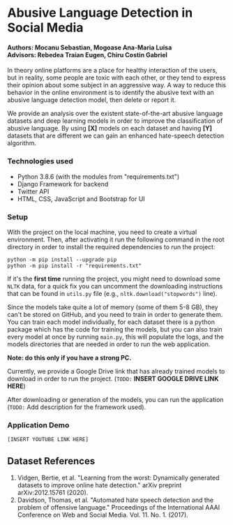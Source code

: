 # Abusive Language Detection in Social Media
#### Authors: Mocanu Sebastian, Mogoase Ana-Maria Luisa <br> Advisors: Rebedea Traian Eugen, Chiru Costin Gabriel


In theory online platforms are a place for healthy interaction of the users, but in reality,
some people are toxic with each other, or they tend to express their opinion about some subject
in an aggressive way. A way to reduce this behavior in the online environment is to identify 
the abusive text with an abusive language detection model, then delete or report it.

We provide an analysis over the existent state-of-the-art abusive language datasets and deep learning models in order 
to improve the classification of abusive language. By using **[X]** models on each dataset and having **[Y]** datasets
that are different we can gain an enhanced hate-speech detection algorithm.

### Technologies used

- Python 3.8.6 (with the modules from "requirements.txt")
- Django Framework for backend
- Twitter API
- HTML, CSS, JavaScript and Bootstrap for UI


### Setup
With the project on the local machine, you need to create a virtual environment. Then, after 
activating it run the following command in the root directory in order to install the required
dependencies to run the project:
```
python -m pip install --upgrade pip
python -m pip install -r "requirements.txt"
```
If it's the **first time** running the project, you might need to download some `NLTK` data, for a quick
fix you can uncomment the downloading instructions that can be found in `utils.py` file (e.g., 
`nltk.download("stopwords")` line). 

Since the models take quite a lot of memory (some of them 5-8 GB), they can't be stored on GitHub, 
and you need to train in order to generate them. 
You can train each model individually, for each dataset there is a python package which has the 
code for training the models, but you can also train every model at once by running `main.py`, this will 
populate the logs, and the models directories that are needed in order to run the web application.

**Note: do this only if you have a strong PC.** 

Currently, we provide a Google Drive link that has already trained models to download in order to 
run the project. (`TODO:` **INSERT GOOGLE DRIVE LINK HERE**)



After downloading or generation of the models, you can run the application (`TODO:` Add description for 
the framework used).


### Application Demo
```
[INSERT YOUTUBE LINK HERE]
```

## Dataset References
1. Vidgen, Bertie, et al. "Learning from the worst: Dynamically generated datasets to improve online hate detection." arXiv preprint arXiv:2012.15761 (2020).
2. Davidson, Thomas, et al. "Automated hate speech detection and the problem of
offensive language." Proceedings of the International AAAI Conference on Web and
Social Media. Vol. 11. No. 1. (2017). 
   